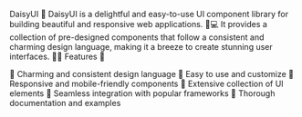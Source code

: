 DaisyUI 🌼
DaisyUI is a delightful and easy-to-use UI component library for building beautiful and responsive web applications. 🌸💻 It provides a collection of pre-designed components that follow a consistent and charming design language, making it a breeze to create stunning user interfaces. 🎨✨
Features 🌟

🌺 Charming and consistent design language
🌱 Easy to use and customize
🌿 Responsive and mobile-friendly components
🌷 Extensive collection of UI elements
🌻 Seamless integration with popular frameworks
🌼 Thorough documentation and examples